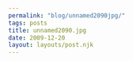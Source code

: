 ```yaml
---
permalink: "blog/unnamed2090jpg/"
tags: posts
title: unnamed2090.jpg
date: 2009-12-20
layout: layouts/post.njk
---
```


